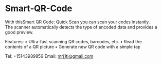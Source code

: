 # Smart-QR-Code

With thisSmart QR Code: Quick Scan you can scan your codes instantly. The scanner automatically detects the type of encoded data and provides a good preview. 

Features:
• Ultra-fast scanning QR codes, barcodes, etc.
• Read the contents of a QR picture
• Generate new QR code with a simple tap

Tel: +15143989856
Email: mrj1tl@gmail.com
